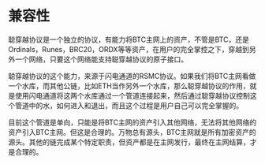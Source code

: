 兼容性
====


聪穿越协议是一个独立的协议，有能力将BTC主网上的资产，不管是BTC，还是Ordinals，Runes，BRC20，ORDX等等资产，在用户的完全掌控之下，穿越到另外一个网络，只要这个网络能支持聪穿越协议的原子接口。  

聪穿越协议的这个能力，来源于闪电通道的RSMC协议。如果我们将BTC主网看做一个水库，而其他公链，比如ETH当作另外一个水库，那么聪穿越协议的作用，就是使用闪电通道将这两个水库通过一个管道连接起来，然后通过聪穿越协议控制这个管道中的水，如何进入和退出，而且这个过程是用户自己可以完全掌握的。

目前这个管道是单向，只能是将BTC主网的资产引入其他网络，无法将其他网络的资产引入BTC主网。但这是合理的。万物总有源头，BTC主网就是所有加密资产的源头。其他的链完成某个特定职责，但资产都是在主网发行，最终在主网结算，才是合理的。

